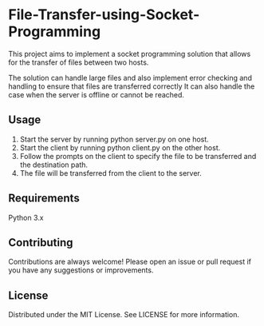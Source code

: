 # File-Transfer-using-Socket-Programming
This project aims to implement a socket programming solution that allows for the transfer of files between two hosts.

The solution can handle large files and also implement error checking and handling to ensure that files are
transferred correctly It can also handle the case when the server is offline or cannot be reached.


## Usage

1. Start the server by running python server.py on one host.
2. Start the client by running python client.py on the other host.
3. Follow the prompts on the client to specify the file to be transferred and the destination path.
4. The file will be transferred from the client to the server.

## Requirements
Python 3.x

## Contributing
Contributions are always welcome! Please open an issue or pull request if you have any suggestions or improvements.

## License
Distributed under the MIT License. See LICENSE for more information.

